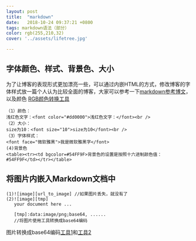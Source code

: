 ```yaml
---
layout: post
title:  "markdown"
date:   2018-10-24 09:37:21 +0800
tags: markdown语法（部分）
color: rgb(255,210,32)
cover: '../assets/lifetree.jpg'

---
```

## 字体颜色、样式、背景色、大小
 为了让博客的表现形式更加漂亮一些，可以通过内嵌HTML的方式，修改博客的字体样式放一篇个人认为比较全面的博客，大家可以参考一下[markdown参考博文][markdown参考博文]，
以及颜色 [RGB颜色转换工具][RGB颜色转换工具]
```
（1）颜色：
浅红色文字：<font color="#dd0000">浅红色文字：</font><br />
（2）大小：
size为10：<font size="10">size为10</font><br />
（3）字体样式：
<font face="微软雅黑">我是微软雅黑字</font>
(4)背景色
<table><tr><td bgcolor=#54FF9F>背景色的设置是按照十六进制颜色值：#54FF9F</td></tr></table>
```

## 将图片内嵌入Markdown文档中
```
(1)![image][url_to_image] //如果图片丢失，就没有了
(2)![image][tmp]
   your document here ...

   [tmp]:data:image/png;base64, ......
   //将图片使用工具转换成base64编码
```

图片转换成base64编码[工具1]和[工具2]


[RGB颜色转换工具]: http://www.bejson.com/convert/rgbhex/
[markdown参考博文]: https://blog.csdn.net/manjianchao/article/details/53668280
[工具1]: http://imgbase64.duoshitong.com/
[工具2]: https://tool.css-js.com/base64.html

